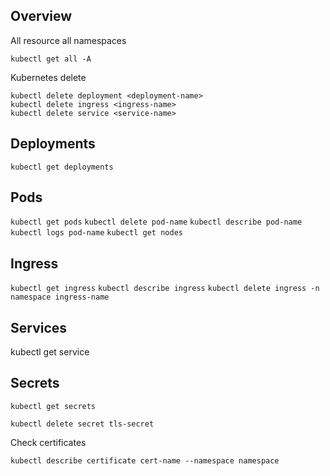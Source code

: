 ## Overview

All resource all namespaces

`kubectl get all -A`

Kubernetes delete

```
kubectl delete deployment <deployment-name>
kubectl delete ingress <ingress-name>
kubectl delete service <service-name>
```

## Deployments

`kubectl get deployments`

## Pods

`kubectl get pods`
`kubectl delete pod-name`
`kubectl describe pod-name`
`kubectl logs pod-name`
`kubectl get nodes`

## Ingress

`kubectl get ingress`
`kubectl describe ingress`
`kubectl delete ingress -n namespace ingress-name`

## Services

kubectl get service

## Secrets

`kubectl get secrets`

`kubectl delete secret tls-secret`

Check certificates

`kubectl describe certificate cert-name --namespace namespace`
